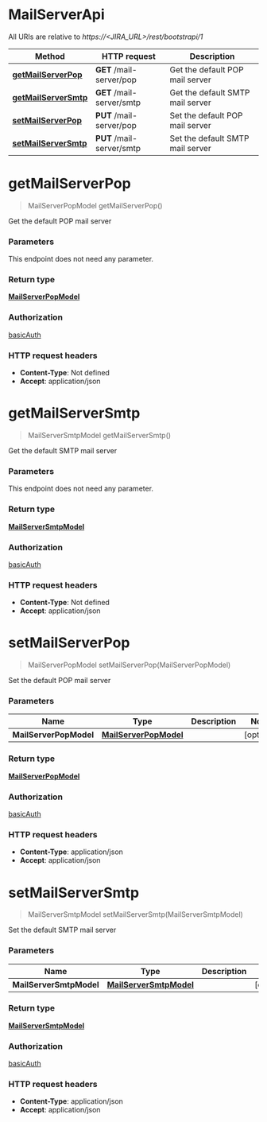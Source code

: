 # MailServerApi

All URIs are relative to *https://&lt;JIRA_URL&gt;/rest/bootstrapi/1*

| Method | HTTP request | Description |
|------------- | ------------- | -------------|
| [**getMailServerPop**](MailServerApi.md#getMailServerPop) | **GET** /mail-server/pop | Get the default POP mail server |
| [**getMailServerSmtp**](MailServerApi.md#getMailServerSmtp) | **GET** /mail-server/smtp | Get the default SMTP mail server |
| [**setMailServerPop**](MailServerApi.md#setMailServerPop) | **PUT** /mail-server/pop | Set the default POP mail server |
| [**setMailServerSmtp**](MailServerApi.md#setMailServerSmtp) | **PUT** /mail-server/smtp | Set the default SMTP mail server |


<a name="getMailServerPop"></a>
# **getMailServerPop**
> MailServerPopModel getMailServerPop()

Get the default POP mail server

### Parameters
This endpoint does not need any parameter.

### Return type

[**MailServerPopModel**](../Models/MailServerPopModel.md)

### Authorization

[basicAuth](../README.md#basicAuth)

### HTTP request headers

- **Content-Type**: Not defined
- **Accept**: application/json

<a name="getMailServerSmtp"></a>
# **getMailServerSmtp**
> MailServerSmtpModel getMailServerSmtp()

Get the default SMTP mail server

### Parameters
This endpoint does not need any parameter.

### Return type

[**MailServerSmtpModel**](../Models/MailServerSmtpModel.md)

### Authorization

[basicAuth](../README.md#basicAuth)

### HTTP request headers

- **Content-Type**: Not defined
- **Accept**: application/json

<a name="setMailServerPop"></a>
# **setMailServerPop**
> MailServerPopModel setMailServerPop(MailServerPopModel)

Set the default POP mail server

### Parameters

|Name | Type | Description  | Notes |
|------------- | ------------- | ------------- | -------------|
| **MailServerPopModel** | [**MailServerPopModel**](../Models/MailServerPopModel.md)|  | [optional] |

### Return type

[**MailServerPopModel**](../Models/MailServerPopModel.md)

### Authorization

[basicAuth](../README.md#basicAuth)

### HTTP request headers

- **Content-Type**: application/json
- **Accept**: application/json

<a name="setMailServerSmtp"></a>
# **setMailServerSmtp**
> MailServerSmtpModel setMailServerSmtp(MailServerSmtpModel)

Set the default SMTP mail server

### Parameters

|Name | Type | Description  | Notes |
|------------- | ------------- | ------------- | -------------|
| **MailServerSmtpModel** | [**MailServerSmtpModel**](../Models/MailServerSmtpModel.md)|  | [optional] |

### Return type

[**MailServerSmtpModel**](../Models/MailServerSmtpModel.md)

### Authorization

[basicAuth](../README.md#basicAuth)

### HTTP request headers

- **Content-Type**: application/json
- **Accept**: application/json


